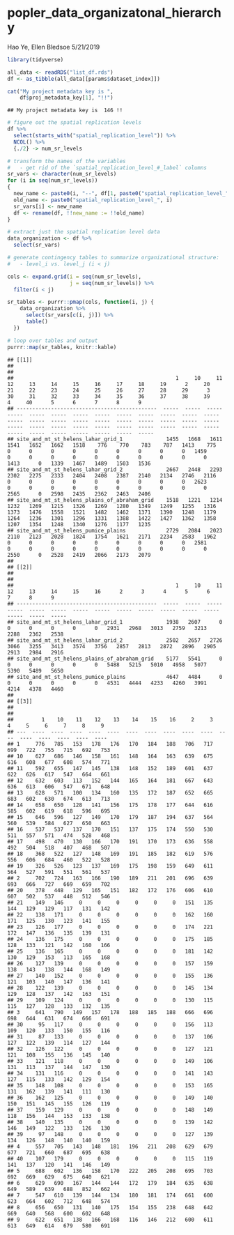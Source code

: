 popler\_data\_organizatonal\_hierarchy
================
Hao Ye, Ellen Bledsoe
5/21/2019

``` r
library(tidyverse)

all_data <- readRDS("list_df.rds")
df <- as_tibble(all_data[[params$dataset_index]])

cat("My project metadata key is ", 
    df$proj_metadata_key[1], "!!")
```

    ## My project metadata key is  146 !!

``` r
# figure out the spatial replication levels
df %>% 
  select(starts_with("spatial_replication_level")) %>%
  NCOL() %>%
  {./2} -> num_sr_levels
```

``` r
# transform the names of the variables
#   - get rid of the `spatial_replication_level_#_label` columns
sr_vars <- character(num_sr_levels)
for (i in seq(num_sr_levels))
{
  new_name <- paste0(i, "--", df[1, paste0("spatial_replication_level_", i, "_label")])
  old_name <- paste0("spatial_replication_level_", i)
  sr_vars[i] <- new_name
  df <- rename(df, !!new_name := !!old_name)
}
```

``` r
# extract just the spatial replication level data
data_organization <- df %>%
  select(sr_vars)
```

``` r
# generate contingency tables to summarize organizational structure:
#   - level_i vs. level_j (i < j)

cols <- expand.grid(i = seq(num_sr_levels), 
                    j = seq(num_sr_levels)) %>%
  filter(i < j)

sr_tables <- purrr::pmap(cols, function(i, j) {
    data_organization %>%
      select(sr_vars[c(i, j)]) %>%
      table()
  })
```

``` r
# loop over tables and output
purrr::map(sr_tables, knitr::kable)
```

    ## [[1]]
    ## 
    ## 
    ##                                                    1     10     11     12     13     14     15     16     17     18     19      2     20     21     22     23     24     25     26     27     28     29      3     30     31     32     33     34     35     36     37     38     39      4     40      5      6      7      8      9
    ## ---------------------------------------------  -----  -----  -----  -----  -----  -----  -----  -----  -----  -----  -----  -----  -----  -----  -----  -----  -----  -----  -----  -----  -----  -----  -----  -----  -----  -----  -----  -----  -----  -----  -----  -----  -----  -----  -----  -----  -----  -----  -----  -----
    ## site_and_mt_st_helens_lahar_grid_1              1455   1668   1611   1541   1652   1662   1518    776    770    783    787   1413    775      0      0      0      0      0      0      0      0      0   1459      0      0      0      0      0      0      0      0      0      0   1413      0   1339   1467   1489   1503   1536
    ## site_and_mt_st_helens_lahar_grid_2              2667   2448   2293   2302   2275   2333   2404   2408   2387   2140   2134   2746   2116      0      0      0      0      0      0      0      0      0   2623      0      0      0      0      0      0      0      0      0      0   2565      0   2598   2435   2362   2463   2406
    ## site_and_mt_st_helens_plains_of_abraham_grid    1518   1221   1214   1232   1269   1215   1326   1269   1280   1349   1249   1255   1316   1373   1476   1558   1521   1482   1462   1371   1390   1248   1179   1264   1236   1301   1296   1331   1388   1422   1427   1362   1358   1207   1354   1248   1340   1276   1177   1235
    ## site_and_mt_st_helens_pumice_plains             2729   2084   2023   2110   2123   2028   1824   1754   1621   2171   2234   2583   1962      0      0      0      0      0      0      0      0      0   2581      0      0      0      0      0      0      0      0      0      0   2550      0   2528   2419   2066   2173   2079
    ## 
    ## [[2]]
    ## 
    ## 
    ##                                                    1     10     11     12     13     14     15     16      2      3      4      5      6      7      8      9
    ## ---------------------------------------------  -----  -----  -----  -----  -----  -----  -----  -----  -----  -----  -----  -----  -----  -----  -----  -----
    ## site_and_mt_st_helens_lahar_grid_1              1938   2607      0      0      0      0      0      0   2931   2968   3013   2759   3213   2288   2362   2538
    ## site_and_mt_st_helens_lahar_grid_2              2502   2657   2726   3066   3255   3413   3574   3756   2857   2813   2872   2896   2905   2913   2984   2916
    ## site_and_mt_st_helens_plains_of_abraham_grid    5177   5541      0      0      0      0      0      0   5488   5215   5010   4958   5077   5390   5489   5650
    ## site_and_mt_st_helens_pumice_plains             4647   4484      0      0      0      0      0      0   4531   4444   4233   4260   3991   4214   4378   4460
    ## 
    ## [[3]]
    ## 
    ## 
    ##         1    10    11    12    13    14    15    16     2     3     4     5     6     7     8     9
    ## ---  ----  ----  ----  ----  ----  ----  ----  ----  ----  ----  ----  ----  ----  ----  ----  ----
    ## 1     776   785   153   178   176   170   184   188   706   717   699   722   755   715   692   753
    ## 10    627   686   146   158   161   148   164   163   639   675   616   608   677   608   574   771
    ## 11    592   655   147   145   138   148   152   189   601   637   622   626   617   547   664   661
    ## 12    632   603   113   152   144   165   164   181   667   643   636   613   606   547   671   648
    ## 13    628   571   100   134   160   135   172   187   652   665   683   602   630   674   613   713
    ## 14    658   650   128   141   156   175   178   177   644   616   585   602   619   618   596   695
    ## 15    646   596   127   149   170   179   187   194   637   564   560   539   584   627   650   663
    ## 16    537   537   137   170   151   137   175   174   550   530   511   557   571   474   528   468
    ## 17    498   470   130   166   170   191   170   173   636   558   492   504   518   407   468   507
    ## 18    368   522   127   148   169   191   185   182   619   576   556   606   684   460   522   528
    ## 19    326   526   123   137   169   175   198   159   649   611   564   527   591   551   561   537
    ## 2     702   724   163   166   190   189   211   201   696   639   693   666   727   669   659   702
    ## 20    378   448   129   165   151   182   172   176   606   610   607   502   537   448   512   546
    ## 21    149   146     0     0     0     0     0     0   151   135   144   129   129   117   131   142
    ## 22    138   171     0     0     0     0     0     0   162   160   171   125   130   123   141   155
    ## 23    126   177     0     0     0     0     0     0   174   221   172   147   136   135   139   131
    ## 24    136   175     0     0     0     0     0     0   175   185   128   133   121   142   160   166
    ## 25    136   165     0     0     0     0     0     0   181   142   130   129   153   113   165   168
    ## 26    127   139     0     0     0     0     0     0   157   159   138   143   138   144   168   149
    ## 27    140   152     0     0     0     0     0     0   155   136   121   103   140   147   136   141
    ## 28    122   139     0     0     0     0     0     0   145   134   129   128   137   142   163   151
    ## 29    109   124     0     0     0     0     0     0   130   115   115   127   128   133   132   135
    ## 3     641   790   149   157   178   188   185   188   666   696   698   644   631   674   666   691
    ## 30     95   117     0     0     0     0     0     0   156   113   109   120   133   150   155   116
    ## 31     87   133     0     0     0     0     0     0   137   106   127   122   139   114   127   144
    ## 32    126   122     0     0     0     0     0     0   127   121   121   108   155   136   145   140
    ## 33    121   118     0     0     0     0     0     0   149   106   131   113   137   144   147   130
    ## 34    131   116     0     0     0     0     0     0   141   143   127   115   133   142   129   154
    ## 35    148   108     0     0     0     0     0     0   153   165   131   162   139   141   111   130
    ## 36    162   125     0     0     0     0     0     0   149   140   150   151   145   155   126   119
    ## 37    159   129     0     0     0     0     0     0   148   149   118   156   144   153   133   138
    ## 38    140   135     0     0     0     0     0     0   139   142   146   149   122   133   126   130
    ## 39     97   148     0     0     0     0     0     0   127   139   134   126   148   140   140   159
    ## 4     557   705   143   148   181   196   211   208   629   679   677   721   660   687   695   638
    ## 40    107   179     0     0     0     0     0     0   115   119   141   137   120   141   146   149
    ## 5     688   602   136   158   170   222   205   208   695   703   692   669   629   675   640   621
    ## 6     629   690   167   144   144   172   179   184   635   638   649   589   639   688   852   662
    ## 7     547   610   139   144   134   180   181   174   661   600   623   664   602   712   648   574
    ## 8     656   650   131   140   175   154   155   238   648   642   669   640   568   600   602   648
    ## 9     622   651   138   166   168   116   146   212   600   611   613   649   614   679   580   691
